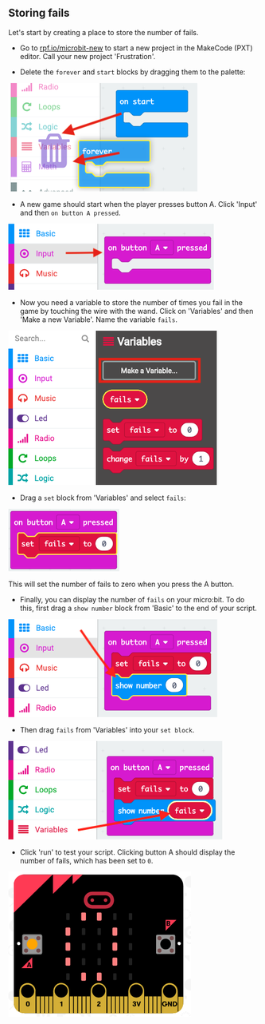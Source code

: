 ## Storing fails

Let's start by creating a place to store the number of fails.

+ Go to <a href="https://rpf.io/microbit-new" target="_blank">rpf.io/microbit-new</a> to start a new project in the MakeCode (PXT) editor. Call your new project 'Frustration'.

+ Delete the `forever` and `start` blocks by dragging them to the palette:

![screenshot](images/frustration-bin.png)

+ A new game should start when the player presses button A. Click 'Input' and then `on button A pressed`.

![знімок екрану](images/frustration-onPressA.png)

+ Now you need a variable to store the number of times you fail in the game by touching the wire with the wand. Click on 'Variables' and then 'Make a new Variable'. Name the variable `fails`.

![скріншот](images/frustration-variable.png)

+ Drag a `set` block from 'Variables' and select `fails`:

![скріншот](images/frustration-fails.png)

This will set the number of fails to zero when you press the A button.

+ Finally, you can display the number of `fails` on your micro:bit. To do this, first drag a `show number` block from 'Basic' to the end of your script.

![скріншот](images/frustration-show.png)

+ Then drag `fails` from 'Variables' into your `set block`.

![Знімок екрану](images/frustration-show-fails.png)

+ Click 'run' to test your script. Clicking button A should display the number of fails, which has been set to `0`.

![скріншот](images/frustration-fails-test.png)